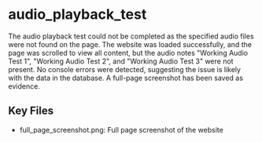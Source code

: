 # audio_playback_test

The audio playback test could not be completed as the specified audio files were not found on the page. The website was loaded successfully, and the page was scrolled to view all content, but the audio notes "Working Audio Test 1", "Working Audio Test 2", and "Working Audio Test 3" were not present. No console errors were detected, suggesting the issue is likely with the data in the database. A full-page screenshot has been saved as evidence.

## Key Files

- full_page_screenshot.png: Full page screenshot of the website
